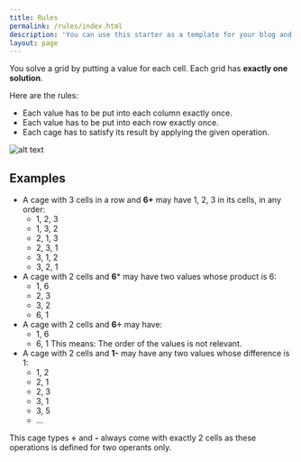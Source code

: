 ```yaml
---
title: Rules
permalink: /rules/index.html
description: 'You can use this starter as a template for your blog and you are ready to go! But there are some adjustments you have to make.'
layout: page
---
```


You solve a grid by putting a value for each cell. Each grid has **exactly one solution**.

Here are the rules:

- Each value has to be put into each column exactly once. 
- Each value has to be put into each row exactly once.
- Each cage has to satisfy its result by applying the given operation.

<img src="/assets/images/rules/rules-4x4.png" alt="alt text" eleventy:widths="200,300" 
loading="eager" decoding="sync">

## Examples

- A cage with 3 cells in a row and **6+** may have 1, 2, 3 in its cells, in any order:
  - 1, 2, 3 
  - 1, 3, 2
  - 2, 1, 3
  - 2, 3, 1
  - 3, 1, 2
  - 3, 2, 1
- A cage with 2 cells and **6*** may have two values whose product is 6:
  - 1, 6
  - 2, 3
  - 3, 2
  - 6, 1
- A cage with 2 cells and **6÷** may have:
  - 1, 6
  - 6, 1
  This means: The order of the values is not relevant.
- A cage with 2 cells and **1-** may have any two values whose difference is 1:
  - 1, 2
  - 2, 1
  - 2, 3
  - 3, 1
  - 3, 5
  - ...

This cage types **÷** and **-** always come with exactly 2 cells as these operations is defined 
for two operants only.
